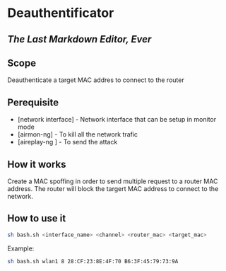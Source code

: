 # Deauthentificator
## _The Last Markdown Editor, Ever_
## Scope
Deauthenticate a target MAC addres to connect to the router
## Perequisite
- [network interface] - Network interface that can be setup in monitor mode
- [airmon-ng] - To kill all the network trafic 
- [aireplay-ng ] - To send the attack


## How it works
Create a MAC spoffing in order to send multiple request to a router MAC address. The router will block the targert MAC address to connect to the network.

## How to use it
```sh
sh bash.sh <interface_name> <channel> <router_mac> <target_mac>
```

Example:
```sh
sh bash.sh wlan1 8 28:CF:23:8E:4F:70 B6:3F:45:79:73:9A
```
